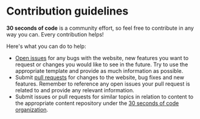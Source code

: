 # Contribution guidelines

**30 seconds of code** is a community effort, so feel free to contribute in any way you can. Every contribution helps!

Here's what you can do to help:

- [Open issues](https://github.com/30-seconds/30-seconds-web/issues/new) for any bugs with the website, new features you want to request or changes you would like to see in the future. Try to use the appropriate template and provide as much information as possible.
- Submit [pull requests](https://github.com/30-seconds/30-seconds-web/pulls) for changes to the website, bug fixes and new features. Remember to reference any open issues your pull request is related to and provide any relevant information.
- Submit issues or pull requests for similar topics in relation to content to the appropriate content repository under the [30 seconds of code organization](https://github.com/30-seconds).
